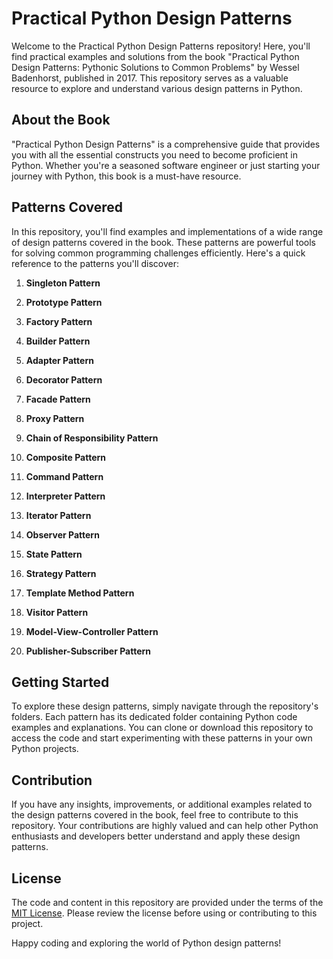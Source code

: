 # Practical Python Design Patterns

Welcome to the Practical Python Design Patterns repository! Here, you'll find practical examples and solutions from the book "Practical Python Design Patterns: Pythonic Solutions to Common Problems" by Wessel Badenhorst, published in 2017. This repository serves as a valuable resource to explore and understand various design patterns in Python.

## About the Book

"Practical Python Design Patterns" is a comprehensive guide that provides you with all the essential constructs you need to become proficient in Python. Whether you're a seasoned software engineer or just starting your journey with Python, this book is a must-have resource.

## Patterns Covered

In this repository, you'll find examples and implementations of a wide range of design patterns covered in the book. These patterns are powerful tools for solving common programming challenges efficiently. Here's a quick reference to the patterns you'll discover:

1. **Singleton Pattern**

2. **Prototype Pattern**

3. **Factory Pattern**

4. **Builder Pattern**

5. **Adapter Pattern**

6. **Decorator Pattern**

7. **Facade Pattern**

8. **Proxy Pattern**

9. **Chain of Responsibility Pattern**

10. **Composite Pattern**

11. **Command Pattern**

12. **Interpreter Pattern**

13. **Iterator Pattern**

14. **Observer Pattern**

15. **State Pattern**

16. **Strategy Pattern**

17. **Template Method Pattern**

18. **Visitor Pattern**

19. **Model-View-Controller Pattern**

20. **Publisher-Subscriber Pattern**

## Getting Started

To explore these design patterns, simply navigate through the repository's folders. Each pattern has its dedicated folder containing Python code examples and explanations. You can clone or download this repository to access the code and start experimenting with these patterns in your own Python projects.

## Contribution

If you have any insights, improvements, or additional examples related to the design patterns covered in the book, feel free to contribute to this repository. Your contributions are highly valued and can help other Python enthusiasts and developers better understand and apply these design patterns.

## License

The code and content in this repository are provided under the terms of the [MIT License](LICENSE). Please review the license before using or contributing to this project.

Happy coding and exploring the world of Python design patterns!
